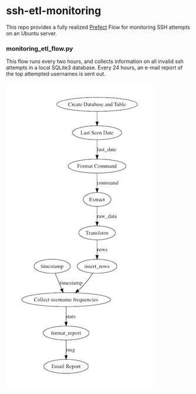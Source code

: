 # ssh-etl-monitoring

This repo provides a fully realized [Prefect](https://github.com/PrefectHQ/prefect) Flow for monitoring SSH attempts on an Ubuntu server.

### monitoring_etl_flow.py

This flow runs every two hours, and collects information on all invalid ssh attempts in a local SQLite3 database.  Every 24 hours, an e-mail report of the top attempted usernames is sent out.

![Flow Visualization](images/flow_viz.png)
